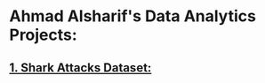 # **Ahmad Alsharif's Data Analytics Projects:**

## [1. Shark Attacks Dataset:](https://github.com/ahmadxalsharif/Portfolio/blob/main/Shark_Attacks.csv)

